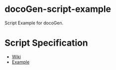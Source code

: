 # docoGen-script-example
Script Example for docoGen. 

# Script Specification
* [Wiki](https://github.com/toolbuddy/docogen/wiki)
* [Example](https://github.com/toolbuddy/docoGen/tree/master/example)
